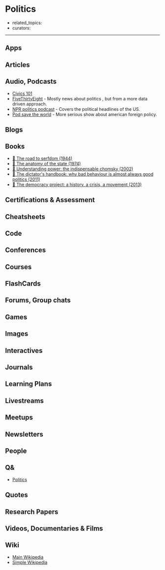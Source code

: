 # Politics

- related_topics:
- curators:

------

## Apps

## Articles

## Audio, Podcasts

- [Civics 101](http://www.npr.org/podcasts/512508710/civics-101)
- [FiveThirtyEight](https://fivethirtyeight.com/tag/politics-podcast/) - Mostly news about politics , but from a more data driven approach.
- [NPR politics podcast](http://www.npr.org/podcasts/510310/npr-politics-podcast) - Covers the political headlines of the US.
- [Pod save the world](https://art19.com/shows/pod-save-the-world) - More serious show about american foreign policy.


## Blogs

## Books

- [📕 The road to serfdom (1944)](http://www.goodreads.com/book/show/299215.The_Road_to_Serfdom)
- [📕 The anatomy of the state (1974)](http://www.goodreads.com/book/show/6613404-anatomy-of-the-state)
- [📕 Understanding power: the indispensable chomsky (2002)](http://www.goodreads.com/book/show/194805.Understanding_Power)
- [📕 The dictator's handbook: why bad behaviour is almost always good politics (2011)](http://www.goodreads.com/book/show/11612989-the-dictator-s-handbook)
- [📕 The democracy project: a history, a crisis, a movement (2013)](http://www.goodreads.com/book/show/13330433-the-democracy-project)


## Certifications & Assessment

## Cheatsheets

## Code

## Conferences

## Courses

## FlashCards

## Forums, Group chats

## Games

## Images

## Interactives

## Journals

## Learning Plans

## Livestreams

## Meetups

## Newsletters

## People

## Q&

- [Politics](http://politics.stackexchange.com)

## Quotes

## Research Papers

## Videos, Documentaries & Films

## Wiki

- [Main Wikipedia](https://en.wikipedia.org/wiki/Politics)
- [Simple Wikipedia](https://simple.wikipedia.org/wiki/Politics)